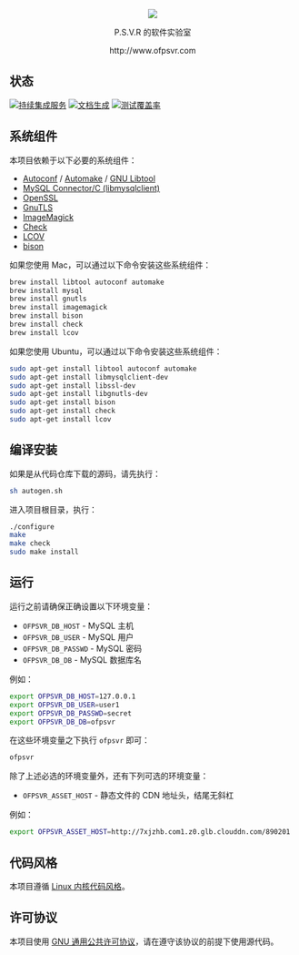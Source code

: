 <p align="center"><img src="https://raw.githubusercontent.com/pmq20/ofpsvr/master/public/img/index.png" /></p>

<p align="center">P.S.V.R 的软件实验室</p>

<p align="center">http://www.ofpsvr.com</p>
 
## 状态

[![持续集成服务](https://travis-ci.org/pmq20/ofpsvr.svg?branch=master)](https://travis-ci.org/pmq20/ofpsvr)
[![文档生成](https://readthedocs.org/projects/ofpsvr/badge/?version=latest)](http://ofpsvr.readthedocs.org/zh_CN/latest/)
[![测试覆盖率](https://coveralls.io/repos/pmq20/ofpsvr/badge.png)](https://coveralls.io/r/pmq20/ofpsvr)

## 系统组件

本项目依赖于以下必要的系统组件：

* [Autoconf](http://www.gnu.org/software/autoconf/autoconf.html) / [Automake](http://www.gnu.org/software/automake/) / [GNU Libtool](http://www.gnu.org/software/libtool/)
* [MySQL Connector/C (libmysqlclient)](https://dev.mysql.com/downloads/connector/c)
* [OpenSSL](https://www.openssl.org/)
* [GnuTLS](http://www.gnutls.org/)
* [ImageMagick](http://www.imagemagick.org/)
* [Check](http://check.sourceforge.net/)
* [LCOV](http://ltp.sourceforge.net/coverage/lcov.php)
* [bison](http://www.gnu.org/software/bison/)

如果您使用 Mac，可以通过以下命令安装这些系统组件：

```sh
brew install libtool autoconf automake
brew install mysql
brew install gnutls
brew install imagemagick
brew install bison
brew install check
brew install lcov
```

如果您使用 Ubuntu，可以通过以下命令安装这些系统组件：

```sh
sudo apt-get install libtool autoconf automake
sudo apt-get install libmysqlclient-dev
sudo apt-get install libssl-dev
sudo apt-get install libgnutls-dev
sudo apt-get install bison
sudo apt-get install check
sudo apt-get install lcov
```

## 编译安装

如果是从代码仓库下载的源码，请先执行：

```sh
sh autogen.sh
```

进入项目根目录，执行：

```sh
./configure
make
make check
sudo make install
```

## 运行

运行之前请确保正确设置以下环境变量：
 
* `OFPSVR_DB_HOST`   - MySQL 主机
* `OFPSVR_DB_USER`   - MySQL 用户
* `OFPSVR_DB_PASSWD` - MySQL 密码
* `OFPSVR_DB_DB`     - MySQL 数据库名

例如：

```sh
export OFPSVR_DB_HOST=127.0.0.1
export OFPSVR_DB_USER=user1
export OFPSVR_DB_PASSWD=secret
export OFPSVR_DB_DB=ofpsvr
```

在这些环境变量之下执行 `ofpsvr` 即可：

```sh
ofpsvr
```

除了上述必选的环境变量外，还有下列可选的环境变量：

* `OFPSVR_ASSET_HOST`   - 静态文件的 CDN 地址头，结尾无斜杠

例如：

```sh
export OFPSVR_ASSET_HOST=http://7xjzhb.com1.z0.glb.clouddn.com/890201
```

## 代码风格

本项目遵循 [Linux 内核代码风格](https://raw.githubusercontent.com/pmq20/ofpsvr/master/CodingStyle)。

## 许可协议

本项目使用 [GNU 通用公共许可协议](https://raw.githubusercontent.com/pmq20/ofpsvr/master/LICENSE)，请在遵守该协议的前提下使用源代码。

